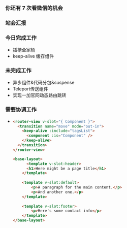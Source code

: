 ### 你还有 7 次看微信的机会

### 站会汇报

### 今日完成工作

- 插槽全家桶
- keep-alive 缓存组件

### 未完成工作

- 异步组件&代码分包&suspense
- Teleport传送组件
- 实现一加官网动态路由跳转

### 需要协调工作

- ```html
  <router-view v-slot="{ Component }">
    <transition name="move" mode="out-in">
      <keep-alive :include="tagsList">
        <component :is="Component" />
      </keep-alive>
    </transition>
  </router-view>
  ```

  ```html
  <base-layout>
  		<template v-slot:header>
      	<h1>Here might be a page title</h1>
      </template>
      
      <template v-slot:default>
          <p>A paragraph for the main content.</p>
          <p>And another one.</p>
      </template>
      
      <template v-slot:footer>
          <p>Here's some contact info</p>
      </template>
  </base-layout>
  ```